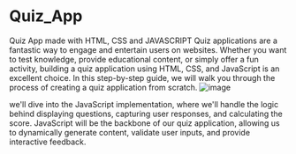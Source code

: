 # Quiz_App
Quiz App made with HTML, CSS and JAVASCRIPT
Quiz applications are a fantastic way to engage and entertain users on websites. Whether you want to test knowledge, provide educational content, or simply offer a fun activity, building a quiz application using HTML, CSS, and JavaScript is an excellent choice. In this step-by-step guide, we will walk you through the process of creating a quiz application from scratch.
![image](https://github.com/Sunnyilluminati/Quiz_App/assets/148005101/e754e71f-ebe2-4b52-bdfb-c93f7ac5d7cf)


we'll dive into the JavaScript implementation, where we'll handle the logic behind displaying questions, capturing user responses, and calculating the score. JavaScript will be the backbone of our quiz application, allowing us to dynamically generate content, validate user inputs, and provide interactive feedback.
